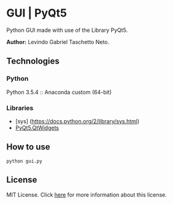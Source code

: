 # GUI | PyQt5
Python GUI made with use of the Library PyQt5.

__Author:__ Levindo Gabriel Taschetto Neto.


## Technologies

### Python
Python 3.5.4 :: Anaconda custom (64-bit)

### Libraries
* [sys] (https://docs.python.org/2/library/sys.html)
* [PyQt5.QtWidgets](http://pyqt.sourceforge.net/Docs/PyQt5/QtWidgets.html)

## How to use
```Terminal
python gui.py
```

## License

MIT License. Click [here](LICENSE.md) for more information about this license.